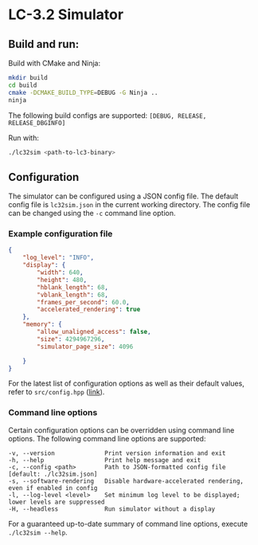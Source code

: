 # LC-3.2 Simulator

## Build and run:
Build with CMake and Ninja:
```bash
mkdir build
cd build
cmake -DCMAKE_BUILD_TYPE=DEBUG -G Ninja ..
ninja
```

The following build configs are supported: `[DEBUG, RELEASE, RELEASE_DBGINFO]`

Run with:
```bash
./lc32sim <path-to-lc3-binary>
```

## Configuration
The simulator can be configured using a JSON config file. The default config file is `lc32sim.json` in the current working directory. The config file can be changed using the `-c` command line option.

### Example configuration file
```json
{
    "log_level": "INFO",
    "display": {
        "width": 640,
        "height": 480,
        "hblank_length": 68,
        "vblank_length": 68,
        "frames_per_second": 60.0,
        "accelerated_rendering": true
    },
    "memory": {
        "allow_unaligned_access": false,
        "size": 4294967296,
        "simulator_page_size": 4096

    }
}
```
For the latest list of configuration options as well as their default values, refer to `src/config.hpp` ([link](src/config.hpp)).

### Command line options
Certain configuration options can be overridden using command line options. The following command line options are supported:
```
-v, --version              Print version information and exit
-h, --help                 Print help message and exit
-c, --config <path>        Path to JSON-formatted config file [default: ./lc32sim.json]
-s, --software-rendering   Disable hardware-accelerated rendering, even if enabled in config
-l, --log-level <level>    Set minimum log level to be displayed; lower levels are suppressed
-H, --headless             Run simulator without a display
```

For a guaranteed up-to-date summary of command line options, execute `./lc32sim --help`.